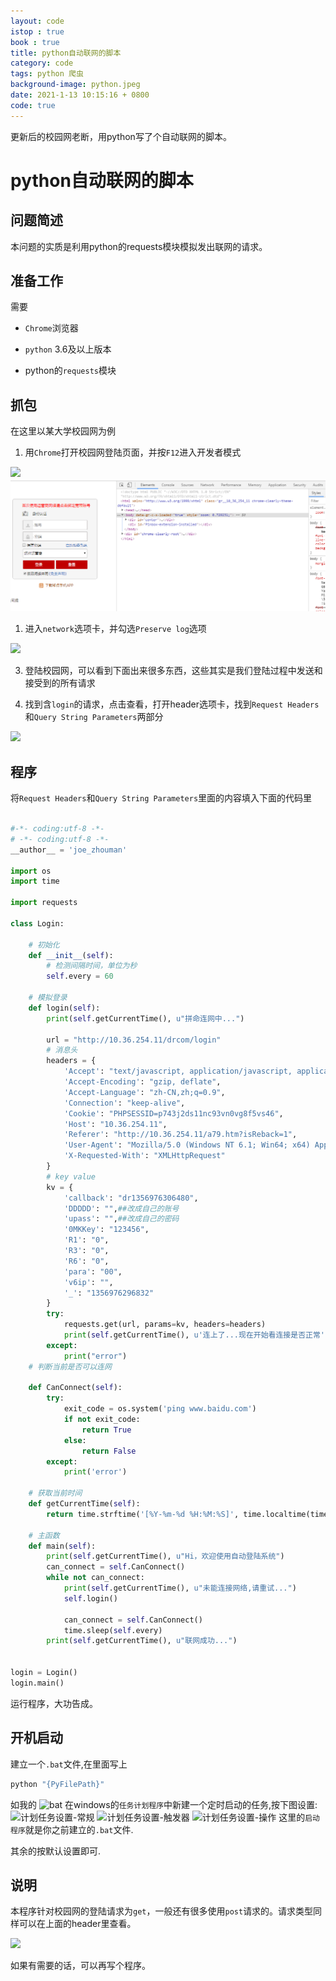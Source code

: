 ```yaml
---
layout: code
istop : true
book : true
title: python自动联网的脚本
category: code
tags: python 爬虫
background-image: python.jpeg
date: 2021-1-13 10:15:16 + 0800
code: true
---
```

更新后的校园网老断，用python写了个自动联网的脚本。<!-- more -->

# python自动联网的脚本

## 问题简述

本问题的实质是利用python的requests模块模拟发出联网的请求。

## 准备工作

需要

+ `Chrome`浏览器

+ `python` 3.6及以上版本

+ python的`requests`模块

## 抓包

在这里以某大学校园网为例

1. 用`Chrome`打开校园网登陆页面，并按`F12`进入开发者模式

![]({{site.url}}/style/auto_connector/ac1.png)
![](ac1.png)

1. 进入`network`选项卡，并勾选`Preserve log`选项

![]({{site.url}}/style/auto_connector/ac2.png)

3. 登陆校园网，可以看到下面出来很多东西，这些其实是我们登陆过程中发送和接受到的所有请求

4. 找到含`login`的请求，点击查看，打开header选项卡，找到`Request Headers`和`Query String Parameters`两部分

![]({{site.url}}/style/auto_connector/header.png)

## 程序

将`Request Headers`和`Query String Parameters`里面的内容填入下面的代码里

```python

#-*- coding:utf-8 -*-
# -*- coding:utf-8 -*-
__author__ = 'joe_zhouman'

import os
import time

import requests

class Login:

    # 初始化
    def __init__(self):
        # 检测间隔时间，单位为秒
        self.every = 60

    # 模拟登录
    def login(self):
        print(self.getCurrentTime(), u"拼命连网中...")

        url = "http://10.36.254.11/drcom/login"
        # 消息头
        headers = {
            'Accept': "text/javascript, application/javascript, application/ecmascript, application/x-ecmascript, */*; q=0.01",
            'Accept-Encoding': "gzip, deflate",
            'Accept-Language': "zh-CN,zh;q=0.9",
            'Connection': "keep-alive",
            'Cookie': "PHPSESSID=p743j2ds11nc93vn0vg8f5vs46",
            'Host': "10.36.254.11",
            'Referer': "http://10.36.254.11/a79.htm?isReback=1",
            'User-Agent': "Mozilla/5.0 (Windows NT 6.1; Win64; x64) AppleWebKit/537.36 (KHTML, like Gecko) Chrome/75.0.3770.80 Safari/537.36",
            'X-Requested-With': "XMLHttpRequest"
        }
        # key value
        kv = {
            'callback': "dr1356976306480",
            'DDDDD': "",##改成自己的账号
            'upass': "",##改成自己的密码
            '0MKKey': "123456",
            'R1': "0",
            'R3': "0",
            'R6': "0",
            'para': "00",
            'v6ip': "",
            '_': "1356976296832"
        }
        try:
            requests.get(url, params=kv, headers=headers)
            print(self.getCurrentTime(), u'连上了...现在开始看连接是否正常')
        except:
            print("error")
    # 判断当前是否可以连网

    def CanConnect(self):
        try:
            exit_code = os.system('ping www.baidu.com')
            if not exit_code:
                return True
            else:
                return False
        except:
            print('error')

    # 获取当前时间
    def getCurrentTime(self):
        return time.strftime('[%Y-%m-%d %H:%M:%S]', time.localtime(time.time()))

    # 主函数
    def main(self):
        print(self.getCurrentTime(), u"Hi，欢迎使用自动登陆系统")
        can_connect = self.CanConnect()
        while not can_connect:
            print(self.getCurrentTime(), u"未能连接网络,请重试...")
            self.login()
        
            can_connect = self.CanConnect()            
            time.sleep(self.every)
        print(self.getCurrentTime(), u"联网成功...")


login = Login()
login.main()

```

运行程序，大功告成。

## 开机启动

建立一个`.bat`文件,在里面写上 
```bat
python "{PyFilePath}"
```
如我的
![bat]({{site.url}}/style/auto_connector/bat.png)
在windows的`任务计划程序`中新建一个定时启动的任务,按下图设置:
![计划任务设置-常规]({{site.url}}/style/auto_connector/TimerGeneral.png)
![计划任务设置-触发器]({{site.url}}/style/auto_connector/TimerTrigger.png)
![计划任务设置-操作]({{site.url}}/style/auto_connector/TimerTrigger.png)
这里的`启动程序`就是你之前建立的`.bat`文件.

其余的按默认设置即可.
## 说明

本程序针对校园网的登陆请求为`get`，一般还有很多使用`post`请求的。请求类型同样可以在上面的header里查看。

![]({{site.url}}/style/auto_connector/get.png)

如果有需要的话，可以再写个程序。
